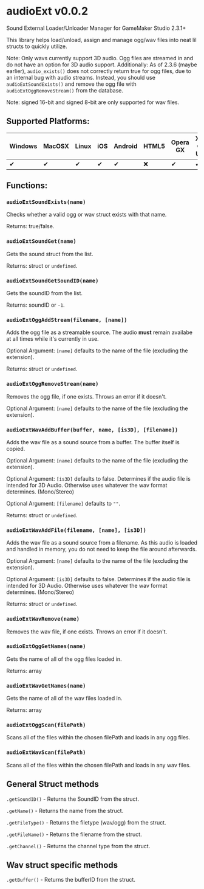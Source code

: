 # audioExt v0.0.2
 Sound External Loader/Unloader Manager for GameMaker Studio 2.3.1+
 
 This library helps load/unload, assign and manage ogg/wav files into neat lil structs to quickly utilize.

Note: Only wavs currently support 3D audio. Ogg files are streamed in and do not have an option for 3D audio support.
Additionally: As of 2.3.6 (maybe earlier), `audio_exists()` does not correctly return true for ogg files, due to an internal bug with audio streams.
Instead, you should use `audioExtSoundExists()` and remove the ogg file with `audioExtOggRemoveStream()` from the database.

Note: signed 16-bit and signed 8-bit are only supported for wav files.

## Supported Platforms:

| Windows | MacOSX | Linux | iOS | Android | HTML5 | Opera GX | Xbox One UWP |
| --- | --- | --- | --- | --- | --- | --- | --- |
|✔|✔|✔|✔|✔|❌|✔|✔|

## Functions: 

### `audioExtSoundExists(name)`

Checks whether a valid ogg or wav struct exists with that name.

Returns: true/false.

### `audioExtSoundGet(name)`

Gets the sound struct from the list.

Returns: struct or `undefined`.

### `audioExtSoundGetSoundID(name)`

Gets the soundID from the list.

Returns: soundID or `-1`.

### `audioExtOggAddStream(filename, [name])`

Adds the ogg file as a streamable source. The audio **must** remain availabe at all times while it's currently in use.

Optional Argument: `[name]` defaults to the name of the file (excluding the extension).

Returns: struct or `undefined`.

### `audioExtOggRemoveStream(name)`

Removes the ogg file, if one exists. Throws an error if it doesn't.

Optional Argument: `[name]` defaults to the name of the file (excluding the extension).

### `audioExtWavAddBuffer(buffer, name, [is3D], [filename])`

Adds the wav file as a sound source from a buffer. The buffer itself is copied. 

Optional Argument: `[name]` defaults to the name of the file (excluding the extension).

Optional Argument: `[is3D]` defaults to false. Determines if the audio file is intended for 3D Audio. Otherwise uses whatever the wav format determines. (Mono/Stereo)

Optional Argument: `[filename]` defaults to `""`. 

Returns: struct or `undefined`.

### `audioExtWavAddFile(filename, [name], [is3D])`

Adds the wav file as a sound source from a filename. As this audio is loaded and handled in memory, you do not need to keep the file around afterwards.

Optional Argument: `[name]` defaults to the name of the file (excluding the extension).

Optional Argument: `[is3D]` defaults to false. Determines if the audio file is intended for 3D Audio. Otherwise uses whatever the wav format determines. (Mono/Stereo)

Returns: struct or `undefined`.

### `audioExtWavRemove(name)`

Removes the wav file, if one exists. Throws an error if it doesn't.

### `audioExtOggGetNames(name)`

Gets the name of all of the ogg files loaded in.

Returns: array

### `audioExtWavGetNames(name)`

Gets the name of all of the wav files loaded in.

Returns: array

### `audioExtOggScan(filePath)`

Scans all of the files within the chosen filePath and loads in any ogg files.

### `audioExtWavScan(filePath)`

Scans all of the files within the chosen filePath and loads in any wav files.

## General Struct methods

`.getSoundID()` - Returns the SoundID from the struct.

`.getName()` - Returns the name from the struct.

`.getFileType()` - Returns the filetype (wav/ogg) from the struct.

`.getFileName()` - Returns the filename from the struct.

`.getChannel()` - Returns the channel type from the struct. 

## Wav struct specific methods

`.getBuffer()` - Returns the bufferID from the struct.
